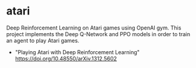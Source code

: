 # atari
Deep Reinforcement Learning on Atari games using OpenAI gym. This project implements the Deep Q-Network and PPO models in order to train an agent to play Atari games.

- "Playing Atari with Deep Reinforcement Learning" https://doi.org/10.48550/arXiv.1312.5602
